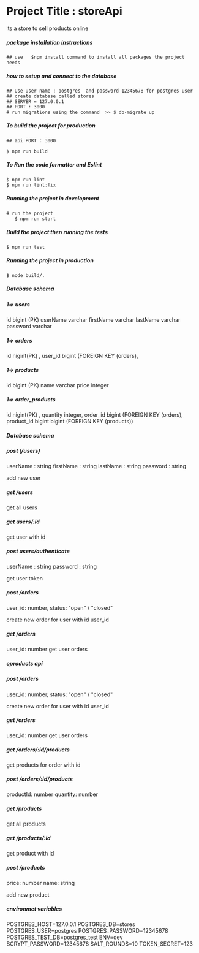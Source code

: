 # Project Title : storeApi

its a store to sell products online

##### package installation instructions

    ## use   $npm install command to install all packages the project needs

##### how to setup and connect to the database

    ## Use user name : postgres  and password 12345678 for postgres user
    ## create database called stores
    ## SERVER = 127.0.0.1
    ## PORT : 3000
    # run migrations using the command  >> $ db-migrate up

##### To build the project for production

    ## api PORT : 3000

    $ npm run build

##### To Run the code formatter and Eslint

    $ npm run lint
    $ npm run lint:fix

##### Running the project in development

    # run the project
       $ npm run start

##### Build the project then running the tests

    $ npm run test

##### Running the project in production

    $ node build/.

##### Database schema

##### 1=> users

id bigint (PK)
userName varchar
firstName varchar
lastName varchar
password varchar

##### 1=> orders

id nigint(PK) ,
user_id bigint (FOREIGN KEY (orders),

##### 1=> products

id bigint (PK)
name varchar
price integer

##### 1=> order_products

id nigint(PK) ,
quantity integer,
order_id bigint (FOREIGN KEY (orders),
product_id bigint bigint (FOREIGN KEY (products))

##### Database schema

##### post (/users)

userName : string
firstName : string
lastName : string
password : string

add new user

##### get /users

get all users

##### get users/:id

get user with id

##### post users/authenticate

userName : string
password : string

get user token

##### post /orders

user_id: number,
status: "open" / "closed"

create new order for user with id user_id

##### get /orders

user_id: number
get user orders

##### oproducts api

##### post /orders

user_id: number,
status: "open" / "closed"

create new order for user with id user_id

##### get /orders

user_id: number
get user orders

##### get /orders/:id/products

get products for order with id

##### post /orders/:id/products

productId: number
quantity: number

##### get /products

get all products

##### get /products/:id

get product with id

##### post /products

price: number
name: string

add new product


##### environmet variables
POSTGRES_HOST=127.0.0.1
POSTGRES_DB=stores
POSTGRES_USER=postgres
POSTGRES_PASSWORD=12345678
POSTGRES_TEST_DB=postgres_test
ENV=dev
BCRYPT_PASSWORD=12345678
SALT_ROUNDS=10
TOKEN_SECRET=123